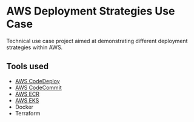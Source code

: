 <!-- @format -->

# AWS Deployment Strategies Use Case

Technical use case project aimed at demonstrating different deployment strategies within AWS.

## Tools used

- [AWS CodeDeploy](https://aws.amazon.com/codedeploy/)
- [AWS CodeCommit](https://aws.amazon.com/codecommit/)
- [AWS ECR](https://aws.amazon.com/ecr/)
- [AWS EKS](https://aws.amazon.com/eks/)
- Docker
- Terraform